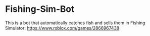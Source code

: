 # Fishing-Sim-Bot
This is a bot that automatically catches fish and sells them in Fishing Simulator: https://www.roblox.com/games/2866967438
